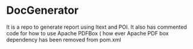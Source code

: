 # DocGenerator
It is a repo to generate report using Itext and POI. 
It also has commented code for how to use  Apache PDFBox ( how ever Apache PDF box dependency has been removed from pom.xml
